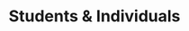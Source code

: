 ---
title: Students & Individuals
key: indv
index: 7
output: true
layout: category
show_categories: false
---